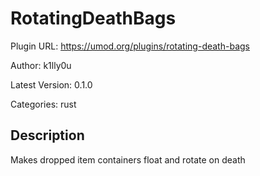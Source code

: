 # RotatingDeathBags

Plugin URL: https://umod.org/plugins/rotating-death-bags

Author: k1lly0u

Latest Version: 0.1.0

Categories: rust

## Description

Makes dropped item containers float and rotate on death
